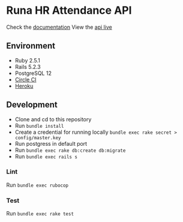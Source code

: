# Runa HR Attendance API

Check the [documentation](https://documenter.getpostman.com/view/1018411/SW7T7Wzc)
View the [api live](https://runahr-attendance.herokuapp.com/)

## Environment

- Ruby 2.5.1
- Rails 5.2.3
- PostgreSQL 12
- [Circle CI](https://circleci.com/gh/negebauer/runahr)
- [Heroku](https://runahr-attendance.herokuapp.com)

## Development

- Clone and cd to this repository
- Run `bundle install`
- Create a credential for running locally `bundle exec rake secret > config/master.key`
- Run postgress in default port
- Run `bundle exec rake db:create db:migrate`
- Run `bundle exec rails s`

### Lint

Run `bundle exec rubocop`

### Test

Run `bundle exec rake test`
